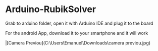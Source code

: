 # Arduino-RubikSolver

Grab to arduino folder, open it with Arduino IDE and plug it to the board

For the android App, download it to your smartphone and it will work

|[Camera Previou](C:\Users\Emanuel\Downloads\camera previou.jpg)